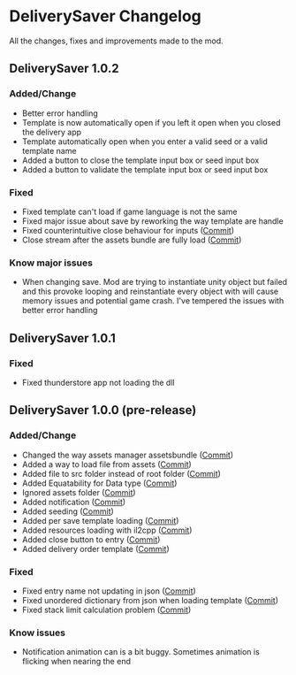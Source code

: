 # DeliverySaver Changelog

All the changes, fixes and improvements made to the mod.

## DeliverySaver 1.0.2
### Added/Change
- Better error handling
- Template is now automatically open if you left it open when you closed the delivery app
- Template automatically open when you enter a valid seed or a valid template name
- Added a button to close the template input box or seed input box
- Added a button to validate the template input box or seed input box
### Fixed
- Fixed template can't load if game language is not the same
- Fixed major issue about save by reworking the way template are handle
- Fixed counterintuitive close behaviour for inputs ([Commit](https://github.com/CocoIsNotBald/DeliverySaver/commit/e0b14d39bad33034aa66175efe8aa172fa084f9f))
- Close stream after the assets bundle are fully load ([Commit](https://github.com/CocoIsNotBald/DeliverySaver/commit/e0b14d39bad33034aa66175efe8aa172fa084f9f))
### Know major issues
- When changing save. Mod are trying to instantiate unity object but failed and this provoke looping and reinstantiate every object with will cause memory issues and potential game crash. I've tempered the issues with better error handling

## DeliverySaver 1.0.1
### Fixed
- Fixed thunderstore app not loading the dll

## DeliverySaver 1.0.0 (pre-release)
### Added/Change
- Changed the way assets manager assetsbundle ([Commit](https://github.com/CocoIsNotBald/DeliverySaver/commit/4d6425a6837e4357637f9c54682245e848a5fca4))
- Added a way to load file from assets ([Commit](https://github.com/CocoIsNotBald/DeliverySaver/commit/4d6425a6837e4357637f9c54682245e848a5fca4))
- Added file to src folder instead of root folder ([Commit](https://github.com/CocoIsNotBald/DeliverySaver/commit/85bcd7368dd910e8803218ceb4f39d50b13d6514))
- Added Equatability for Data type ([Commit](https://github.com/CocoIsNotBald/DeliverySaver/commit/cf15c9b534445ba02126161dd6973170368cddff))
- Ignored assets folder ([Commit](https://github.com/CocoIsNotBald/DeliverySaver/commit/cf15c9b534445ba02126161dd6973170368cddff))
- Added notification ([Commit](https://github.com/CocoIsNotBald/DeliverySaver/commit/7ab628bcebf6aaa8083fa07c9bda279ff6a58216))
- Added seeding ([Commit](https://github.com/CocoIsNotBald/DeliverySaver/commit/7ab628bcebf6aaa8083fa07c9bda279ff6a58216))
- Added per save template loading ([Commit](https://github.com/CocoIsNotBald/DeliverySaver/commit/86c2eff287fd7f123e9c0735d5256060e8e01f61))
- Added resources loading with il2cpp ([Commit](https://github.com/CocoIsNotBald/DeliverySaver/commit/86c2eff287fd7f123e9c0735d5256060e8e01f61))
- Added close button to entry ([Commit](https://github.com/CocoIsNotBald/DeliverySaver/commit/79c38f65290c476f1c0b7a3a91065c747e1887ea))
- Added delivery order template ([Commit](https://github.com/CocoIsNotBald/DeliverySaver/commit/db30227e34a2d40d451cb131068f27f6aed7faa3))
### Fixed
- Fixed entry name not updating in json ([Commit](https://github.com/CocoIsNotBald/DeliverySaver/commit/556d781a40b49975d9389e284ac0700094c0b3e3))
- Fixed unordered dictionary from json when loading template ([Commit](https://github.com/CocoIsNotBald/DeliverySaver/commit/556d781a40b49975d9389e284ac0700094c0b3e3))
- Fixed stack limit calculation problem ([Commit](https://github.com/CocoIsNotBald/DeliverySaver/commit/4d6425a6837e4357637f9c54682245e848a5fca4))
### Know issues
- Notification animation can is a bit buggy. Sometimes animation is flicking when nearing the end